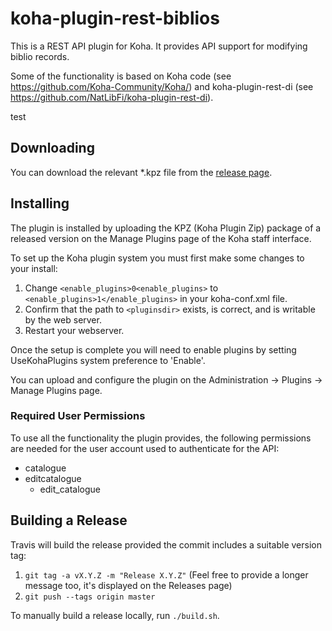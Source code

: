 # koha-plugin-rest-biblios

This is a REST API plugin for Koha. It provides API support for
modifying biblio records.

Some of the functionality is based on Koha code (see
https://github.com/Koha-Community/Koha/) and koha-plugin-rest-di (see
https://github.com/NatLibFi/koha-plugin-rest-di).

test

## Downloading

You can download the relevant *.kpz file from the [release page](https://github.com/NatLibFi/koha-plugin-rest-biblios/releases).

## Installing

The plugin is installed by uploading the KPZ (Koha Plugin Zip) package of a released version on the Manage Plugins page of the Koha staff interface.

To set up the Koha plugin system you must first make some changes to your install:

1. Change `<enable_plugins>0<enable_plugins>` to ` <enable_plugins>1</enable_plugins>` in your koha-conf.xml file.
2. Confirm that the path to `<pluginsdir>` exists, is correct, and is writable by the web server.
3. Restart your webserver.

Once the setup is complete you will need to enable plugins by setting UseKohaPlugins system preference to 'Enable'.

You can upload and configure the plugin on the Administration -> Plugins -> Manage Plugins page.

### Required User Permissions

To use all the functionality the plugin provides, the following permissions are needed for the user account used to authenticate for the API:

 - catalogue
 - editcatalogue
   - edit_catalogue

## Building a Release

Travis will build the release provided the commit includes a suitable version tag:

1. `git tag -a vX.Y.Z -m "Release X.Y.Z"` (Feel free to provide a longer message too, it's displayed on the Releases page)
2. `git push --tags origin master`

To manually build a release locally, run `./build.sh`.

